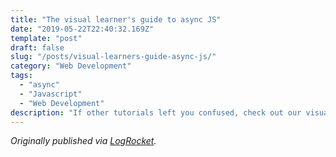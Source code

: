 ```yaml
---
title: "The visual learner's guide to async JS"
date: "2019-05-22T22:40:32.169Z"
template: "post"
draft: false
slug: "/posts/visual-learners-guide-async-js/"
category: "Web Development"
tags:
  - "async"
  - "Javascript"
  - "Web Development"
description: "If other tutorials left you confused, check out our visual guide to async."
---
```


*Originally published via [LogRocket](https://blog.logrocket.com/the-visual-learners-guide-to-async-js-62a0a03d1d57/).*